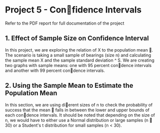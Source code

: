 # Project 5 - Confidence Intervals

Refer to the PDF report for full documentation of the project

## 1. Effect of Sample Size on Confidence Interval

In this project, we are exploring the relation of X to the population mean . The scenario is taking a small sample of bearings (size n) and calculating the sample mean X and the sample standard deviation ^ S. We are creating two graphs with sample means: one with 95 percent condence intervals and another with 99 percent condence intervals.

## 2. Using the Sample Mean to Estimate the Population Mean

In this section, we are using dierent sizes of n to check the probability of success that the
mean  falls in between the lower and upper bounds of each condence intervals. It should be noted that depending on the size of n, we would have to either use a Normal distribution or large samples (n  30) or a Student's t distribution for small samples (n < 30).